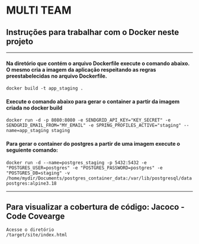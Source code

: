 # MULTI TEAM

## Instruções para trabalhar com o Docker neste projeto

---
#### Na diretório que contém o arquivo Dockerfile execute o comando abaixo. O mesmo cria a imagem da aplicação respeitando as regras preestabelecidas no arquivo Dockerfile.
```
docker build -t app_staging .
```
#### Execute o comando abaixo para gerar o container a partir da imagem criada no docker build
```
docker run -d -p 8080:8080 -e SENDGRID_API_KEY="KEY_SECRET" -e SENDGRID_EMAIL_FROM="MY_EMAIL" -e SPRING_PROFILES_ACTIVE="staging" --name=app_staging staging
```
#### Para gerar o container do postgres a partir de uma imagem execute o seguiente comando:
```
docker run -d --name=postgres_staging -p 5432:5432 -e "POSTGRES_USER=postgres" -e "POSTGRES_PASSWORD=postgres" -e "POSTGRES_DB=staging" -v /home/mydir/Documents/postgres_container_data:/var/lib/postgresql/data postgres:alpine3.18
```
---
## Para visualizar a cobertura de código: Jacoco - Code Covearge
```
Acesse o diretório 
/target/site/index.html
```
